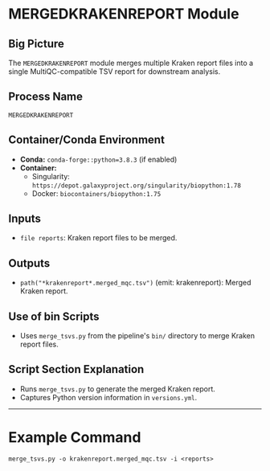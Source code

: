 # MERGEDKRAKENREPORT Module

## Big Picture
The `MERGEDKRAKENREPORT` module merges multiple Kraken report files into a single MultiQC-compatible TSV report for downstream analysis.

## Process Name
`MERGEDKRAKENREPORT`

## Container/Conda Environment
- **Conda:** `conda-forge::python=3.8.3` (if enabled)
- **Container:**
  - Singularity: `https://depot.galaxyproject.org/singularity/biopython:1.78`
  - Docker: `biocontainers/biopython:1.75`

## Inputs
- `file reports`: Kraken report files to be merged.

## Outputs
- `path("*krakenreport*.merged_mqc.tsv")` (emit: krakenreport): Merged Kraken report.

## Use of bin Scripts
- Uses `merge_tsvs.py` from the pipeline's `bin/` directory to merge Kraken report files.

## Script Section Explanation
- Runs `merge_tsvs.py` to generate the merged Kraken report.
- Captures Python version information in `versions.yml`.

---

# Example Command
```
merge_tsvs.py -o krakenreport.merged_mqc.tsv -i <reports>
```
